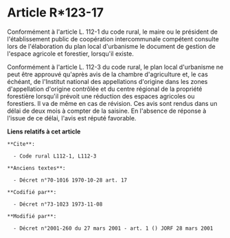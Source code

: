 # Article R*123-17

Conformément à l'article L. 112-1 du code rural, le maire ou le président de l'établissement public de coopération
intercommunale compétent consulte lors de l'élaboration du plan local d'urbanisme le document de gestion de l'espace agricole
et forestier, lorsqu'il existe.

Conformément à l'article L. 112-3 du code rural, le plan local d'urbanisme ne peut être approuvé qu'après avis de la chambre
d'agriculture et, le cas échéant, de l'Institut national des appellations d'origine dans les zones d'appellation d'origine
contrôlée et du centre régional de la propriété forestière lorsqu'il prévoit une réduction des espaces agricoles ou
forestiers. Il va de même en cas de révision. Ces avis sont rendus dans un délai de deux mois à compter de la saisine. En
l'absence de réponse à l'issue de ce délai, l'avis est réputé favorable.

**Liens relatifs à cet article**

	**Cite**:

	  - Code rural L112-1, L112-3

	**Anciens textes**:

	  - Décret n°70-1016 1970-10-28 art. 17

	**Codifié par**:

	  - Décret n°73-1023 1973-11-08

	**Modifié par**:

	  - Décret n°2001-260 du 27 mars 2001 - art. 1 () JORF 28 mars 2001
